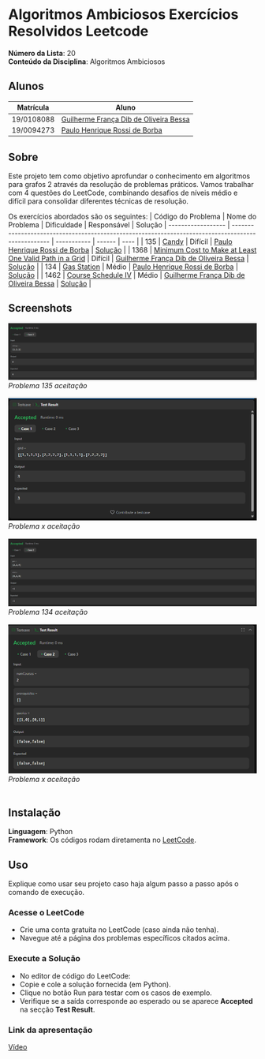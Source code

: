 # Algoritmos Ambiciosos Exercícios Resolvidos Leetcode

**Número da Lista**: 20 <br>
**Conteúdo da Disciplina**: Algoritmos Ambiciosos <br>

## Alunos
|Matrícula | Aluno |
| -- | -- |
| 19/0108088  |  [Guilherme França Dib de Oliveira Bessa](https://github.com/GuiDib) |
| 19/0094273  |  [Paulo Henrique Rossi de Borba](https://github.com/paulohborba) |

## Sobre 
Este projeto tem como objetivo aprofundar o conhecimento em algoritmos para grafos 2 através da resolução de problemas práticos. Vamos trabalhar com 4 questões do LeetCode, combinando desafios de níveis médio e difícil para consolidar diferentes técnicas de resolução.

Os exercícios abordados são os seguintes:
| Código do Problema | Nome do Problema                                                                                   | Dificuldade |   Responsável | Solução
| ------------------ | -------------------------------------------------------------------------------------------------- | ----------- | ------ | ---- |
| 135              | [Candy](https://leetcode.com/problems/candy/description/)     | Difícil     | [Paulo Henrique Rossi de Borba](https://github.com/paulohborba) | [Solução](https://github.com/projeto-de-algoritmos-2025/Greed_ExerciciosResolvidos-Leetcode/blob/9172213727040327a3ff27ae548fa276aa064c66/Problema_135/problem135.py) |
| 1368               | [Minimum Cost to Make at Least One Valid Path in a Grid](https://leetcode.com/problems/minimum-cost-to-make-at-least-one-valid-path-in-a-grid/description/?envType=problem-list-v2&envId=graph)               | Difícil      | [Guilherme França Dib de Oliveira Bessa](https://github.com/GuiDib) | [Solução](https://github.com/projeto-de-algoritmos-2025/Greed_ExerciciosResolvidos-Leetcode/tree/main/Problema_1368) |
| 134               | [Gas Station](https://leetcode.com/problems/gas-station/?envType=problem-list-v2&envId=greedy)               | Médio       | [Paulo Henrique Rossi de Borba](https://github.com/paulohborba) | [Solução](https://github.com/projeto-de-algoritmos-2025/Greed_ExerciciosResolvidos-Leetcode/blob/d3537be1a8bf06524a7fafd69072effdf4a3cbdb/Problema_134/problema134.py) |
| 1462               | [Course Schedule IV](https://leetcode.com/problems/course-schedule-iv/description/?envType=problem-list-v2&envId=graph)               | Médio       | [Guilherme França Dib de Oliveira Bessa](https://github.com/GuiDib) | [Solução](https://github.com/projeto-de-algoritmos-2025/Greed_ExerciciosResolvidos-Leetcode/tree/main/Problema_1462) |


## Screenshots
![Problema 135](https://github.com/projeto-de-algoritmos-2025/Greed_ExerciciosResolvidos-Leetcode/blob/9172213727040327a3ff27ae548fa276aa064c66/Problema_135/img/Candy.png) <br>
*Problema 135 aceitação* <br> <br>
![Problema 1368](https://github.com/projeto-de-algoritmos-2025/Greed_ExerciciosResolvidos-Leetcode/blob/main/Problema_1368/image.png) <br>
*Problema x aceitação* <br> <br>
![Problema 134](https://github.com/projeto-de-algoritmos-2025/Greed_ExerciciosResolvidos-Leetcode/blob/9172213727040327a3ff27ae548fa276aa064c66/Problema_134/img/GasStation.png) <br>
*Problema 134 aceitação* <br> <br>
![Problema 1462](https://github.com/projeto-de-algoritmos-2025/Greed_ExerciciosResolvidos-Leetcode/blob/main/Problema_1462/image.png) <br>
*Problema x aceitação* <br> <br>

## Instalação 
**Linguagem**: Python<br>
**Framework**: Os códigos rodam diretamenta no [LeetCode](https://leetcode.com/).<br>

## Uso 
Explique como usar seu projeto caso haja algum passo a passo após o comando de execução.

### Acesse o LeetCode
- Crie uma conta gratuita no LeetCode (caso ainda não tenha).
- Navegue até a página dos problemas específicos citados acima.

### Execute a Solução
- No editor de código do LeetCode:
- Copie e cole a solução fornecida (em Python).
- Clique no botão Run para testar com os casos de exemplo.
- Verifique se a saída corresponde ao esperado ou se aparece **Accepted** na secção **Test Result**.

### Link da apresentação
[Vídeo](https://drive.google.com/file/d/12aFl9jSNyUuSuQCBMP3Q33bTmS1zG2Mi/view?usp=sharing) 
